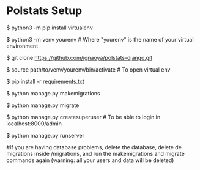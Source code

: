 Polstats Setup
==============

$ python3 -m pip install virtualenv 

$ python3 -m venv yourenv       # Where "yourenv" is the name of your virtual environment

$ git clone https://github.com/ignaoya/polstats-django.git

$ source path/to/venv/yourenv/bin/activate      # To open virtual env

$ pip install -r requirements.txt

$ python manage.py makemigrations

$ python manage.py migrate

$ python manage.py createsuperuser # To be able to login in localhost:8000/admin

$ python manage.py runserver


#If you are having database problems, delete the database, delete de migrations inside /migrations, and run the makemigrations and migrate commands again (warning: all your users and data will be deleted)